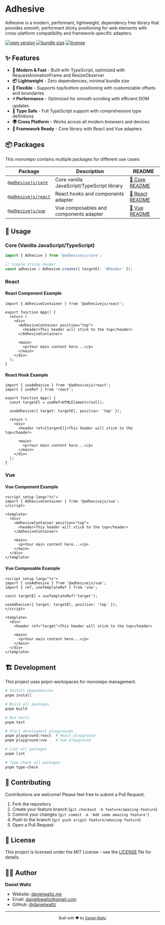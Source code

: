 # Adhesive

Adhesive is a modern, performant, lightweight, dependency free library that provides smooth, performant sticky positioning for web elements with cross-platform compatibility and framework-specific adapters.

[![npm version](https://img.shields.io/npm/v/@adhesivejs/core?color=4c207d)](https://npmjs.com/package/@adhesivejs/core)
[![bundle size](https://img.shields.io/bundlephobia/minzip/@adhesivejs/core?color=4c207d)](https://bundlephobia.com/package/@adhesivejs/core)
[![license](https://img.shields.io/github/license/adhesivejs/adhesive?color=4c207d)](https://github.com/adhesivejs/adhesive/blob/main/LICENSE)

## ✨ Features

- **🚀 Modern & Fast** - Built with TypeScript, optimized with RequestAnimationFrame and ResizeObserver
- **📦 Lightweight** - Zero dependencies, minimal bundle size
- **🔧 Flexible** - Supports top/bottom positioning with customizable offsets and boundaries
- **⚡ Performance** - Optimized for smooth scrolling with efficient DOM updates
- **🎯 Type Safe** - Full TypeScript support with comprehensive type definitions
- **🌍 Cross Platform** - Works across all modern browsers and devices
- **🎨 Framework Ready** - Core library with React and Vue adapters

## 📦 Packages

This monorepo contains multiple packages for different use cases:

| Package | Description | README |
|---------|-------------|---------|
| [`@adhesivejs/core`](./packages/core) | Core vanilla JavaScript/TypeScript library | [📖 Core README](./packages/core/README.md) |
| [`@adhesivejs/react`](./packages/react) | React hooks and components adapter | [📖 React README](./packages/react/README.md) |
| [`@adhesivejs/vue`](./packages/vue) | Vue composables and components adapter | [📖 Vue README](./packages/vue/README.md) |

## 🎨 Usage

### Core (Vanilla JavaScript/TypeScript)

```ts
import { Adhesive } from '@adhesivejs/core';

// Simple sticky header
const adhesive = Adhesive.create({ targetEl: '#header' });
```

### React

#### React Component Example

```tsx
import { AdhesiveContainer } from '@adhesivejs/react';

export function App() {
  return (
    <div>
      <AdhesiveContainer position="top">
        <header>This header will stick to the top</header>
      </AdhesiveContainer>

      <main>
        <p>Your main content here...</p>
      </main>
    </div>
  );
}
```

#### React Hook Example

```tsx
import { useAdhesive } from '@adhesivejs/react';
import { useRef } from 'react';

export function App() {
  const targetEl = useRef<HTMLElement>(null);

  useAdhesive({ target: targetEl, position: 'top' });

  return (
    <div>
      <header ref={targetEl}>This header will stick to the top</header>

      <main>
        <p>Your main content here...</p>
      </main>
    </div>
  );
}
```

### Vue

#### Vue Component Example

```vue
<script setup lang="ts">
import { AdhesiveContainer } from '@adhesivejs/vue';
</script>

<template>
  <div>
    <AdhesiveContainer position="top">
      <header>This header will stick to the top</header>
    </AdhesiveContainer>

    <main>
      <p>Your main content here...</p>
    </main>
  </div>
</template>
```

#### Vue Composable Example

```vue
<script setup lang="ts">
import { useAdhesive } from '@adhesivejs/vue';
import { ref, useTemplateRef } from 'vue';

const targetEl = useTemplateRef('target');

useAdhesive({ target: targetEl, position: 'top' });
</script>

<template>
  <div>
    <header ref="target">This header will stick to the top</header>

    <main>
      <p>Your main content here...</p>
    </main>
  </div>
</template>
```

## 🏗️ Development

This project uses pnpm workspaces for monorepo management.

```sh
# Install dependencies
pnpm install

# Build all packages
pnpm build

# Run tests
pnpm test

# Start development playgrounds
pnpm playground:react  # React playground
pnpm playground:vue    # Vue playground

# Lint all packages
pnpm lint

# Type check all packages
pnpm type-check
```

## 🤝 Contributing

Contributions are welcome! Please feel free to submit a Pull Request.

1. Fork the repository
2. Create your feature branch (`git checkout -b feature/amazing-feature`)
3. Commit your changes (`git commit -m 'Add some amazing feature'`)
4. Push to the branch (`git push origin feature/amazing-feature`)
5. Open a Pull Request

## 📄 License

This project is licensed under the MIT License - see the [LICENSE](./LICENSE) file for details.

## 👨‍💻 Author

**Daniel Waltz**

- Website: [danielwaltz.me](https://danielwaltz.me/)
- Email: <danielbwaltz@gmail.com>
- GitHub: [@danielwaltz](https://github.com/danielwaltz)

---

<div align="center">
  <sub>Built with ❤️ by <a href="https://danielwaltz.me">Daniel Waltz</a></sub>
</div>
